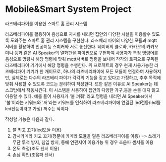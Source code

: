 # Mobile&Smart System Project

라즈베리파이를 이용한 스마트 홈 관리 시스템


라즈베리파이를 활용하여 음성으로 지시를 내리면 집안의 다양한 시설을 이용할수 있도록 도와주는 스마트 홈 관리 시스템을 구현한다.
라즈베리 파이의 다양한 모듈과 mqtt 서버를 활용하여 인공지능 스피커와 서로 통신한다. 
네이버의 클로바, 카카오의 카카오미니 등과 같은 AI Speaker의 열화판을 파이썬으로 구현하여 
사용자가 특정 명령어를 음성으로 명령시 해당 명령에 맞춰 mqtt서버로 명령을 보내어 각각의 토픽으로 구독된 라즈베리파이 기기에서 해당 명령을 수행한다.
위 프로젝트의 경우 현재 사용가능한 라즈베리파이 기기가 한 개이므로, 하나의 라즈베리파이에 모든 모듈이 연결하여 사용하지만, 
실제로는 다수의 라즈베리 파이가 각각의 기능을 갖고 있다고 가정하고, 추후 목적에 맞춰 사용할 수 있도록 코드는 분리하여 작성한다.
또한 같은 이유로 AI Speaker는 데스크탑에서 작동시킨다. 이 시스템을 사용하여 집안의 다양한 가구,등을 손을 대지 않고 이용할 수 있다.
예를 들어 사용자가 '불 꺼줘' 라고 명령을 내리면 AI Speaker에서 '불'이라는 키워드와 '꺼'라는 키워드를 인식하여 
라즈베리파이에 연결된 led전등(led를 led전등이라고 가정) 꺼주는 식이다.

작성할 기능은 다음과 같다.

1. 불 키고 끄기(led모듈 이용)
2. 감시카메라 키고 끄기(정문에 카메라 모듈을 달은 라즈베리파이를 이용) => 쓰레기 무단 투척 방지, 침입 방지, 등에 연관지어 이용가능 위 경우 초음파 센서를 이용
3. 온도 측정(조도 센서 이용)
4. 손님 확인(초음파 센서)



